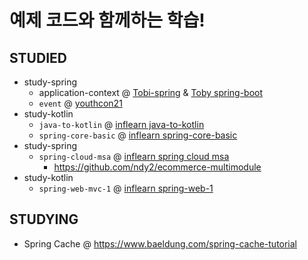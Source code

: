 # 예제 코드와 함께하는 학습!

## STUDIED

- study-spring
    - application-context @ [Tobi-spring](https://www.notion.so/ndy-dev/3-1-Vol-1-1f5144e6f9364ebfa72195865e11a203)
      & [Toby spring-boot](https://www.youtube.com/watch?v=f017PD5BIEc)
    - `event` @ [youthcon21](https://github.com/tongnamuu/SpringEvent)
- study-kotlin
    - `java-to-kotlin` @ [inflearn java-to-kotlin](https://www.inflearn.com/course/java-to-kotlin)
    - `spring-core-basic`
      @ [inflearn spring-core-basic](https://www.inflearn.com/course/%EC%8A%A4%ED%94%84%EB%A7%81-%ED%95%B5%EC%8B%AC-%EC%9B%90%EB%A6%AC-%EA%B8%B0%EB%B3%B8%ED%8E%B8)
- study-spring
    - `spring-cloud-msa`
      @ [inflearn spring cloud msa](https://www.inflearn.com/course/%EC%8A%A4%ED%94%84%EB%A7%81-%ED%81%B4%EB%9D%BC%EC%9A%B0%EB%93%9C-%EB%A7%88%EC%9D%B4%ED%81%AC%EB%A1%9C%EC%84%9C%EB%B9%84%EC%8A%A4)
      + https://github.com/ndy2/ecommerce-multimodule
- study-kotlin
    - `spring-web-mvc-1`  @ [inflearn spring-web-1](https://www.inflearn.com/course/%EC%8A%A4%ED%94%84%EB%A7%81-mvc-1)

## STUDYING
- Spring Cache @ https://www.baeldung.com/spring-cache-tutorial


